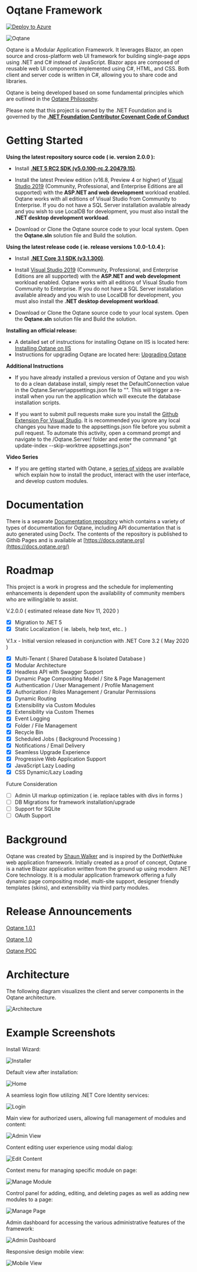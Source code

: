 # Oqtane Framework

[![Deploy to Azure](https://aka.ms/deploytoazurebutton)](https://portal.azure.com/#create/Microsoft.Template/uri/https%3A%2F%2Fraw.githubusercontent.com%2Foqtane%2Foqtane.framework%2Fmaster%2Fazuredeploy.json)

![Oqtane](https://github.com/oqtane/framework/blob/master/oqtane.png?raw=true "Oqtane")

Oqtane is a Modular Application Framework. It leverages Blazor, an open source and cross-platform web UI framework for building single-page apps using .NET and C# instead of JavaScript. Blazor apps are composed of reusable web UI components implemented using C#, HTML, and CSS. Both client and server code is written in C#, allowing you to share code and libraries.

Oqtane is being developed based on some fundamental principles which are outlined in the [Oqtane Philosophy](https://www.oqtane.org/Resources/Blog/PostId/538/oqtane-philosophy).

Please note that this project is owned by the .NET Foundation and is governed by the **[.NET Foundation Contributor Covenant Code of Conduct](https://dotnetfoundation.org/code-of-conduct)**

# Getting Started

**Using the latest repository source code ( ie. version 2.0.0 ):**

- Install **[.NET 5 RC2 SDK (v5.0.100-rc.2.20479.15)](https://dotnet.microsoft.com/download/dotnet/5.0)**.
   
- Install the latest Preview edition (v16.8, Preview 4 or higher) of [Visual Studio 2019](https://visualstudio.microsoft.com/vs/preview/) (Community, Professional, and Enterprise Editions are all supported) with the **ASP.NET and web development** workload enabled. Oqtane works with all editions of Visual Studio from Community to Enterprise. If you do not have a SQL Server installation available already and you wish to use LocalDB for development, you must also install the **.NET desktop development workload**.  

- Download or Clone the Oqtane source code to your local system. Open the **Oqtane.sln** solution file and Build the solution. 

**Using the latest release code ( ie. release versions 1.0.0-1.0.4 ):**

- Install **[.NET Core 3.1 SDK (v3.1.300)](https://dotnet.microsoft.com/download/dotnet-core/thank-you/sdk-3.1.300-windows-x64-installer)**.
   
- Install [Visual Studio 2019](https://visualstudio.microsoft.com/vs) (Community, Professional, and Enterprise Editions are all supported) with the **ASP.NET and web development** workload enabled. Oqtane works with all editions of Visual Studio from Community to Enterprise. If you do not have a SQL Server installation available already and you wish to use LocalDB for development, you must also install the **.NET desktop development workload**.  

- Download or Clone the Oqtane source code to your local system. Open the **Oqtane.sln** solution file and Build the solution. 

**Installing an official release:**

- A detailed set of instructions for installing Oqtane on IIS is located here: [Installing Oqtane on IIS](https://www.oqtane.org/Resources/Blog/PostId/542/installing-oqtane-on-iis)
- Instructions for upgrading Oqtane are located here: [Upgrading Oqtane](https://www.oqtane.org/Resources/Blog/PostId/543/upgrading-oqtane)

**Additional Instructions**

- If you have already installed a previous version of Oqtane and you wish to do a clean database install, simply reset the DefaultConnection value in the Oqtane.Server\appsettings.json file to "". This will trigger a re-install when you run the application which will execute the database installation scripts.
   
- If you want to submit pull requests make sure you install the [Github Extension For Visual Studio](https://visualstudio.github.com/). It is recommended you ignore any local changes you have made to the appsettings.json file before you submit a pull request. To automate this activity, open a command prompt and navigate to the /Oqtane.Server/ folder and enter the command "git update-index --skip-worktree appsettings.json" 

**Video Series**

- If you are getting started with Oqtane, a [series of videos](https://www.youtube.com/watch?v=JPfUZPlRRCE&list=PLYhXmd7yV0elLNLfQwZBUlM7ZSMYPTZ_f) are available which explain how to install the product, interact with the user interface, and develop custom modules.

# Documentation
There is a separate [Documentation repository](https://github.com/oqtane/oqtane.docs) which contains a variety of types of documentation for Oqtane, including API documentation that is auto generated using Docfx. The contents of the repository is published to Githib Pages and is available at [https://docs.oqtane.org](https://docs.oqtane.org/)

# Roadmap
This project is a work in progress and the schedule for implementing enhancements is dependent upon the availability of community members who are willing/able to assist.

V.2.0.0 ( estimated release date Nov 11, 2020 )
- [x] Migration to .NET 5
- [x] Static Localization ( ie. labels, help text, etc.. )

V.1.x - Initial version released in conjunction with .NET Core 3.2 ( May 2020 )
- [x] Multi-Tenant ( Shared Database & Isolated Database ) 
- [x] Modular Architecture
- [x] Headless API with Swagger Support
- [x] Dynamic Page Compositing Model / Site & Page Management
- [x] Authentication / User Management / Profile Management
- [x] Authorization / Roles Management / Granular Permissions
- [x] Dynamic Routing
- [x] Extensibility via Custom Modules
- [x] Extensibility via Custom Themes
- [x] Event Logging
- [x] Folder / File Management
- [x] Recycle Bin
- [x] Scheduled Jobs ( Background Processing )
- [x] Notifications / Email Delivery
- [x] Seamless Upgrade Experience
- [x] Progressive Web Application Support
- [x] JavaScript Lazy Loading
- [x] CSS Dynamic/Lazy Loading

Future Consideration
- [ ] Admin UI markup optimization ( ie. replace tables with divs in forms )
- [ ] DB Migrations for framework installation/upgrade
- [ ] Support for SQLite
- [ ] OAuth Support

# Background
Oqtane was created by [Shaun Walker](https://www.linkedin.com/in/shaunbrucewalker/) and is inspired by the DotNetNuke web application framework. Initially created as a proof of concept, Oqtane is a native Blazor application written from the ground up using modern .NET Core technology. It is a modular application framework offering a fully dynamic page compositing model, multi-site support, designer friendly templates (skins), and extensibility via third party modules.

# Release Announcements

[Oqtane 1.0.1](https://www.oqtane.org/Resources/Blog/PostId/541/oqtane-builds-momentum-with-101-release)

[Oqtane 1.0](https://www.oqtane.org/Resources/Blog/PostId/540/announcing-oqtane-10-a-modular-application-framework-for-blazor)

[Oqtane POC](https://www.oqtane.org/Resources/Blog/PostId/520/announcing-oqtane-a-modular-application-framework-for-blazor)

# Architecture

The following diagram visualizes the client and server components in the Oqtane architecture.

![Architecture](https://github.com/oqtane/framework/blob/master/screenshots/Architecture.png?raw=true "Oqtane Architecture")


# Example Screenshots

Install Wizard:

![Installer](https://github.com/oqtane/framework/blob/master/screenshots/Installer.png?raw=true "Installer")

Default view after installation:

![Home](https://github.com/oqtane/framework/blob/master/screenshots/screenshot0.png?raw=true "Home")

A seamless login flow utilizing .NET Core Identity services:

![Login](https://github.com/oqtane/framework/blob/master/screenshots/screenshot1.png?raw=true "Login")

Main view for authorized users, allowing full management of modules and content:

![Admin View](https://github.com/oqtane/framework/blob/master/screenshots/screenshot2.png?raw=true "Admin View")

Content editing user experience using modal dialog:

![Edit Content](https://github.com/oqtane/framework/blob/master/screenshots/screenshot3.png?raw=true "Edit Content")

Context menu for managing specific module on page:

![Manage Module](https://github.com/oqtane/framework/blob/master/screenshots/screenshot4.png?raw=true "Manage Module")

Control panel for adding, editing, and deleting pages as well as adding new modules to a page:

![Manage Page](https://github.com/oqtane/framework/blob/master/screenshots/screenshot5.png?raw=true "Manage Page")

Admin dashboard for accessing the various administrative features of the framework:

![Admin Dashboard](https://github.com/oqtane/framework/blob/master/screenshots/screenshot6.png?raw=true "Admin Dashboard")

Responsive design mobile view:

![Mobile View](https://github.com/oqtane/framework/blob/master/screenshots/screenshot7.png?raw=true "Mobile View")

